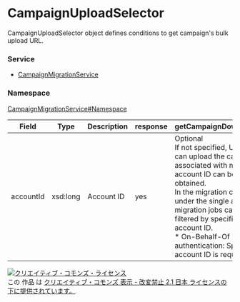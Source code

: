 

# CampaignUploadSelector

CampaignUploadSelector object defines conditions to get campaign's bulk upload URL.

### Service

+ [CampaignMigrationService](../../services/CampaignMigrationService.md)

### Namespace

[CampaignMigrationService#Namespace](../../services/CampaignMigrationService.md#namespace)

| Field | Type | Description | response | getCampaignDownloadUrl |
| ----- | ---- | ----------- | -------- | --------- |
| accountId | xsd:long | Account ID | yes | Optional<br>If not specified, URL that can upload the campaign associated with multiple account ID can be obtained.<br>In the migration campaigns under the single account, migration jobs can be filtered  by specified account ID.<br>* On-Behalf-Of authentication: Specifying account ID is required. | |

<a rel="license" href="http://creativecommons.org/licenses/by-nd/2.1/jp/"><img alt="クリエイティブ・コモンズ・ライセンス" style="border-width:0" src="https://i.creativecommons.org/l/by-nd/2.1/jp/88x31.png" /></a><br />この 作品 は <a rel="license" href="http://creativecommons.org/licenses/by-nd/2.1/jp/">クリエイティブ・コモンズ 表示 - 改変禁止 2.1 日本 ライセンスの下に提供されています。</a>
